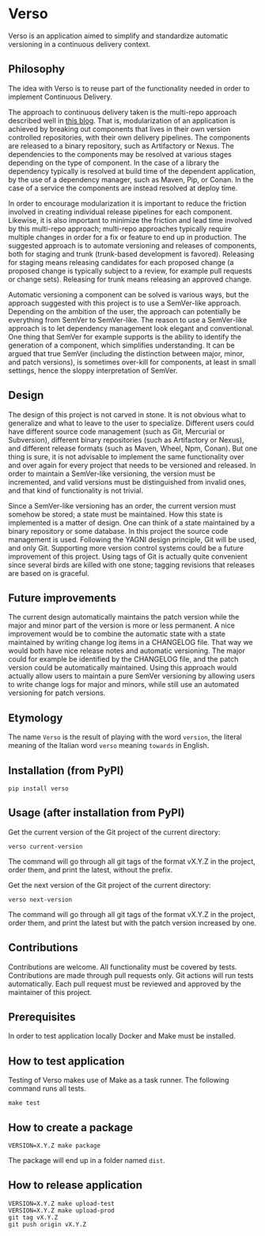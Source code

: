# Verso

Verso is an application aimed to simplify and standardize automatic
versioning in a continuous delivery context.

## Philosophy

The idea with Verso is to reuse part of the functionality needed in
order to implement Continuous Delivery.

The approach to continuous delivery taken is the multi-repo approach
described well in [this
blog](https://www.thoughtworks.com/insights/blog/architecting-continuous-delivery).
That is, modularization of an application is achieved by breaking out
components that lives in their own version controlled repositories,
with their own delivery pipelines. The components are released to a
binary repository, such as Artifactory or Nexus. The dependencies to
the components may be resolved at various stages depending on the type
of component. In the case of a library the dependency typically is
resolved at build time of the dependent application, by the use of a
dependency manager, such as Maven, Pip, or Conan. In the case of a
service the components are instead resolved at deploy time.

In order to encourage modularization it is important to reduce the
friction involved in creating individual release pipelines for each
component. Likewise, it is also important to minimize the friction and
lead time involved by this multi-repo approach; multi-repo approaches
typically require multiple changes in order for a fix or feature to
end up in production. The suggested approach is to automate versioning
and releases of components, both for staging and trunk (trunk-based
development is favored). Releasing for staging means releasing
candidates for each proposed change (a proposed change is typically
subject to a review, for example pull requests or change
sets). Releasing for trunk means releasing an approved change.

Automatic versioning a component can be solved is various ways, but
the approach suggested with this project is to use a SemVer-like
approach. Depending on the ambition of the user, the approach can
potentially be everything from SemVer to SemVer-like. The reason to
use a SemVer-like approach is to let dependency management look
elegant and conventional. One thing that SemVer for example supports
is the ability to identify the generation of a component, which
simplifies understanding. It can be argued that true SemVer (including
the distinction between major, minor, and patch versions), is
sometimes over-kill for components, at least in small settings, hence
the sloppy interpretation of SemVer.

## Design

The design of this project is not carved in stone. It is not obvious
what to generalize and what to leave to the user to
specialize. Different users could have different source code
management (such as Git, Mercurial or Subversion), different binary
repositories (such as Artifactory or Nexus), and different release
formats (such as Maven, Wheel, Npm, Conan). But one thing is sure, it
is not advisable to implement the same functionality over and over
again for every project that needs to be versioned and released. In
order to maintain a SemVer-like versioning, the version must be
incremented, and valid versions must be distinguished from invalid
ones, and that kind of functionality is not trivial.

Since a SemVer-like versioning has an order, the current version must
somehow be stored; a state must be maintained. How this state is
implemented is a matter of design. One can think of a state maintained
by a binary repository or some database. In this project the source
code management is used. Following the YAGNI design principle, Git
will be used, and only Git. Supporting more version control systems
could be a future improvement of this project. Using tags of Git is
actually quite convenient since several birds are killed with one
stone; tagging revisions that releases are based on is graceful.

## Future improvements

The current design automatically maintains the patch version while the
major and minor part of the version is more or less permanent. A nice
improvement would be to combine the automatic state with a state
maintained by writing change log items in a CHANGELOG file. That way
we would both have nice release notes and automatic versioning. The
major could for example be identified by the CHANGELOG file, and the
patch version could be automatically maintained. Using this approach
would actually allow users to maintain a pure SemVer versioning by
allowing users to write change logs for major and minors, while still
use an automated versioning for patch versions.

## Etymology

The name `Verso` is the result of playing with the word `version`, the
literal meaning of the Italian word `verso` meaning `towards` in
English.

## Installation (from PyPI)

    pip install verso

## Usage (after installation from PyPI)

Get the current version of the Git project of the current directory:

    verso current-version

The command will go through all git tags of the format vX.Y.Z in the
project, order them, and print the latest, without the prefix.

Get the next version of the Git project of the current directory:

    verso next-version

The command will go through all git tags of the format vX.Y.Z in the
project, order them, and print the latest but with the patch version
increased by one.

## Contributions

Contributions are welcome. All functionality must be covered by tests.
Contributions are made through pull requests only. Git actions will run tests
automatically. Each pull request must be reviewed and approved by the maintainer
of this project.

## Prerequisites

In order to test application locally Docker and Make must be
installed.

## How to test application

Testing of Verso makes use of Make as a task runner. The following
command runs all tests.

    make test

## How to create a package

    VERSION=X.Y.Z make package

The package will end up in a folder named `dist`.

## How to release application

    VERSION=X.Y.Z make upload-test
    VERSION=X.Y.Z make upload-prod
    git tag vX.Y.Z
    git push origin vX.Y.Z
